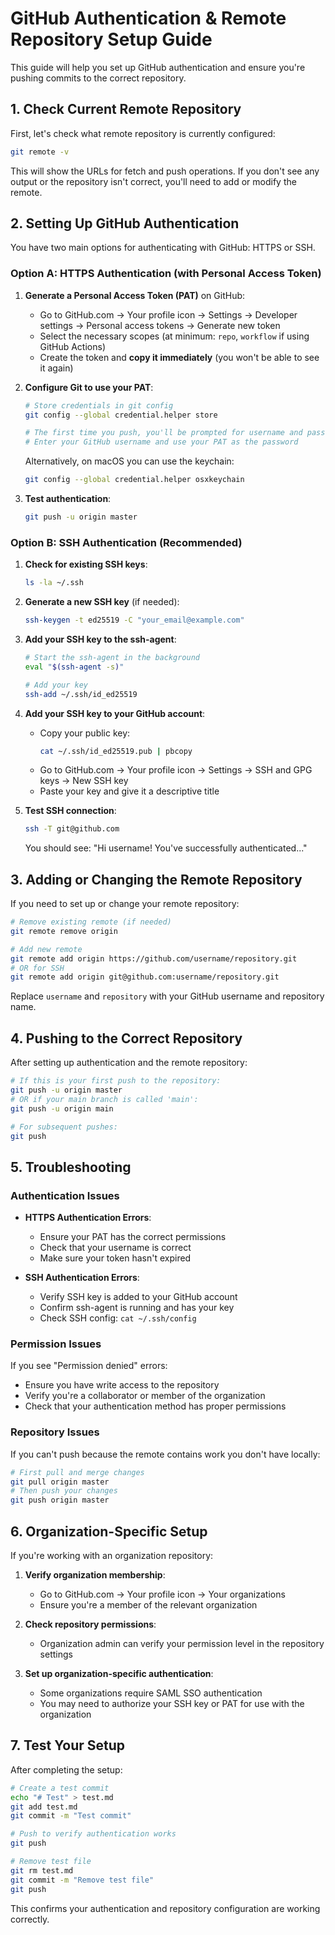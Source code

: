 # GitHub Authentication & Remote Repository Setup Guide

This guide will help you set up GitHub authentication and ensure you're pushing commits to the correct repository.

## 1. Check Current Remote Repository

First, let's check what remote repository is currently configured:

```bash
git remote -v
```

This will show the URLs for fetch and push operations. If you don't see any output or the repository isn't correct, you'll need to add or modify the remote.

## 2. Setting Up GitHub Authentication

You have two main options for authenticating with GitHub: HTTPS or SSH.

### Option A: HTTPS Authentication (with Personal Access Token)

1. **Generate a Personal Access Token (PAT)** on GitHub:
   - Go to GitHub.com → Your profile icon → Settings → Developer settings → Personal access tokens → Generate new token
   - Select the necessary scopes (at minimum: `repo`, `workflow` if using GitHub Actions)
   - Create the token and **copy it immediately** (you won't be able to see it again)

2. **Configure Git to use your PAT**:

   ```bash
   # Store credentials in git config
   git config --global credential.helper store
   
   # The first time you push, you'll be prompted for username and password
   # Enter your GitHub username and use your PAT as the password
   ```

   Alternatively, on macOS you can use the keychain:
   ```bash
   git config --global credential.helper osxkeychain
   ```

3. **Test authentication**:
   ```bash
   git push -u origin master
   ```

### Option B: SSH Authentication (Recommended)

1. **Check for existing SSH keys**:
   ```bash
   ls -la ~/.ssh
   ```

2. **Generate a new SSH key** (if needed):
   ```bash
   ssh-keygen -t ed25519 -C "your_email@example.com"
   ```

3. **Add your SSH key to the ssh-agent**:
   ```bash
   # Start the ssh-agent in the background
   eval "$(ssh-agent -s)"
   
   # Add your key
   ssh-add ~/.ssh/id_ed25519
   ```

4. **Add your SSH key to your GitHub account**:
   - Copy your public key:
     ```bash
     cat ~/.ssh/id_ed25519.pub | pbcopy
     ```
   - Go to GitHub.com → Your profile icon → Settings → SSH and GPG keys → New SSH key
   - Paste your key and give it a descriptive title

5. **Test SSH connection**:
   ```bash
   ssh -T git@github.com
   ```
   You should see: "Hi username! You've successfully authenticated..."

## 3. Adding or Changing the Remote Repository

If you need to set up or change your remote repository:

```bash
# Remove existing remote (if needed)
git remote remove origin

# Add new remote
git remote add origin https://github.com/username/repository.git
# OR for SSH
git remote add origin git@github.com:username/repository.git
```

Replace `username` and `repository` with your GitHub username and repository name.

## 4. Pushing to the Correct Repository

After setting up authentication and the remote repository:

```bash
# If this is your first push to the repository:
git push -u origin master
# OR if your main branch is called 'main':
git push -u origin main

# For subsequent pushes:
git push
```

## 5. Troubleshooting

### Authentication Issues

- **HTTPS Authentication Errors**: 
  - Ensure your PAT has the correct permissions
  - Check that your username is correct
  - Make sure your token hasn't expired

- **SSH Authentication Errors**:
  - Verify SSH key is added to your GitHub account
  - Confirm ssh-agent is running and has your key
  - Check SSH config: `cat ~/.ssh/config`

### Permission Issues

If you see "Permission denied" errors:
- Ensure you have write access to the repository
- Verify you're a collaborator or member of the organization
- Check that your authentication method has proper permissions

### Repository Issues

If you can't push because the remote contains work you don't have locally:
```bash
# First pull and merge changes
git pull origin master
# Then push your changes
git push origin master
```

## 6. Organization-Specific Setup

If you're working with an organization repository:

1. **Verify organization membership**:
   - Go to GitHub.com → Your profile icon → Your organizations
   - Ensure you're a member of the relevant organization

2. **Check repository permissions**:
   - Organization admin can verify your permission level in the repository settings

3. **Set up organization-specific authentication**:
   - Some organizations require SAML SSO authentication
   - You may need to authorize your SSH key or PAT for use with the organization

## 7. Test Your Setup

After completing the setup:

```bash
# Create a test commit
echo "# Test" > test.md
git add test.md
git commit -m "Test commit"

# Push to verify authentication works
git push

# Remove test file
git rm test.md
git commit -m "Remove test file"
git push
```

This confirms your authentication and repository configuration are working correctly.
